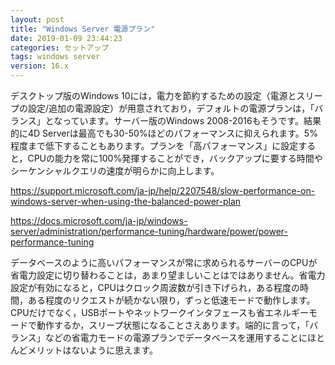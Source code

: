 ```yaml
---
layout: post
title: "Windows Server 電源プラン"
date: 2019-01-09 23:44:23
categories: セットアップ 
tags: windows server
version: 16.x
---
```


デスクトップ版のWindows 10には，電力を節約するための設定（電源とスリープの設定/追加の電源設定）が用意されており，デフォルトの電源プランは，「バランス」となっています。サーバー版のWindows 2008-2016もそうです。結果的に4D Serverは最高でも30-50%ほどのパフォーマンスに抑えられます。5%程度まで低下することもあります。プランを「高パフォーマンス」に設定すると，CPUの能力を常に100%発揮することができ，バックアップに要する時間やシーケンシャルクエリの速度が明らかに向上します。

https://support.microsoft.com/ja-jp/help/2207548/slow-performance-on-windows-server-when-using-the-balanced-power-plan

https://docs.microsoft.com/ja-jp/windows-server/administration/performance-tuning/hardware/power/power-performance-tuning

データベースのように高いパフォーマンスが常に求められるサーバーのCPUが省電力設定に切り替わることは，あまり望ましいことはではありません。省電力設定が有効になると，CPUはクロック周波数が引き下げられ，ある程度の時間，ある程度のリクエストが続かない限り，ずっと低速モードで動作します。CPUだけでなく，USBポートやネットワークインタフェースも省エネルギーモードで動作するか，スリープ状態になることさえあります。端的に言って，「バランス」などの省電力モードの電源プランでデータベースを運用することにほとんどメリットはないように思えます。
